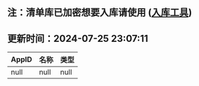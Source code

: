 ## 注：清单库已加密想要入库请使用 ([入库工具](https://github.com/BlankTMing/ManifestAutoUpdate/releases))

## 更新时间：2024-07-25 23:07:11
| AppID | 名称 | 类型  |
| :-------------------- | :----------------------------- | :----------- |
| null | null| null |
